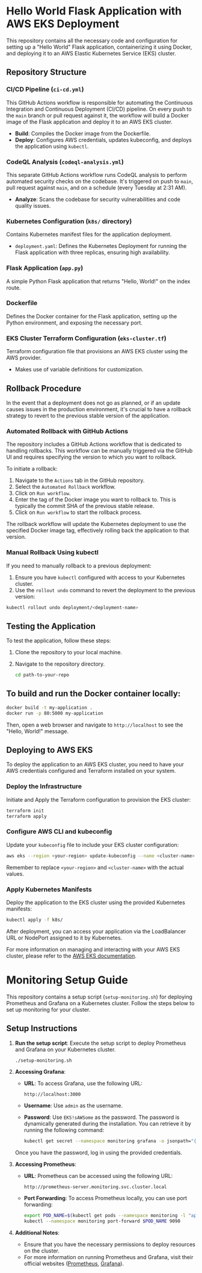 # Hello World Flask Application with AWS EKS Deployment

This repository contains all the necessary code and configuration for setting up a "Hello World" Flask application, containerizing it using Docker, and deploying it to an AWS Elastic Kubernetes Service (EKS) cluster.

## Repository Structure

### CI/CD Pipeline (`ci-cd.yml`)

This GitHub Actions workflow is responsible for automating the Continuous Integration and Continuous Deployment (CI/CD) pipeline. On every push to the `main` branch or pull request against it, the workflow will build a Docker image of the Flask application and deploy it to an AWS EKS cluster.

- **Build**: Compiles the Docker image from the Dockerfile.
- **Deploy**: Configures AWS credentials, updates kubeconfig, and deploys the application using `kubectl`.

### CodeQL Analysis (`codeql-analysis.yml`)

This separate GitHub Actions workflow runs CodeQL analysis to perform automated security checks on the codebase. It's triggered on push to `main`, pull request against `main`, and on a schedule (every Tuesday at 2:31 AM).

- **Analyze**: Scans the codebase for security vulnerabilities and code quality issues.

### Kubernetes Configuration (`k8s/` directory)

Contains Kubernetes manifest files for the application deployment.

- `deployment.yaml`: Defines the Kubernetes Deployment for running the Flask application with three replicas, ensuring high availability.

### Flask Application (`app.py`)

A simple Python Flask application that returns "Hello, World!" on the index route.

### Dockerfile

Defines the Docker container for the Flask application, setting up the Python environment, and exposing the necessary port.

### EKS Cluster Terraform Configuration (`eks-cluster.tf`)

Terraform configuration file that provisions an AWS EKS cluster using the AWS provider.

- Makes use of variable definitions for customization.

## Rollback Procedure

In the event that a deployment does not go as planned, or if an update causes issues in the production environment, it's crucial to have a rollback strategy to revert to the previous stable version of the application.

### Automated Rollback with GitHub Actions

The repository includes a GitHub Actions workflow that is dedicated to handling rollbacks. This workflow can be manually triggered via the GitHub UI and requires specifying the version to which you want to rollback.

To initiate a rollback:

1. Navigate to the `Actions` tab in the GitHub repository.
2. Select the `Automated Rollback` workflow.
3. Click on `Run workflow`.
4. Enter the tag of the Docker image you want to rollback to. This is typically the commit SHA of the previous stable release.
5. Click on `Run workflow` to start the rollback process.

The rollback workflow will update the Kubernetes deployment to use the specified Docker image tag, effectively rolling back the application to that version.

### Manual Rollback Using kubectl

If you need to manually rollback to a previous deployment:

1. Ensure you have `kubectl` configured with access to your Kubernetes cluster.
2. Use the `rollout undo` command to revert the deployment to the previous version:

```sh
kubectl rollout undo deployment/<deployment-name>
```

## Testing the Application

To test the application, follow these steps:

1. Clone the repository to your local machine.
2. Navigate to the repository directory.

   ```sh
   cd path-to-your-repo
   ```
   
## To build and run the Docker container locally:

```sh
docker build -t my-application .
docker run -p 80:5000 my-application
```

Then, open a web browser and navigate to `http://localhost` to see the "Hello, World!" message.

## Deploying to AWS EKS

To deploy the application to an AWS EKS cluster, you need to have your AWS credentials configured and Terraform installed on your system.

### Deploy the Infrastructure

Initiate and Apply the Terraform configuration to provision the EKS cluster:

```sh
terraform init
terraform apply
```

### Configure AWS CLI and kubeconfig

Update your `kubeconfig` file to include your EKS cluster configuration:

```sh
aws eks --region <your-region> update-kubeconfig --name <cluster-name>
```

Remember to replace `<your-region>` and `<cluster-name>` with the actual values.

### Apply Kubernetes Manifests

Deploy the application to the EKS cluster using the provided Kubernetes manifests:

```sh
kubectl apply -f k8s/
```

After deployment, you can access your application via the LoadBalancer URL or NodePort assigned to it by Kubernetes.

For more information on managing and interacting with your AWS EKS cluster, please refer to the [AWS EKS documentation](https://docs.aws.amazon.com/eks/latest/userguide/what-is-eks.html).


# Monitoring Setup Guide

This repository contains a setup script (`setup-monitoring.sh`) for deploying Prometheus and Grafana on a Kubernetes cluster. Follow the steps below to set up monitoring for your cluster.

## Setup Instructions

1. **Run the setup script**: Execute the setup script to deploy Prometheus and Grafana on your Kubernetes cluster.
   
   ```bash
   ./setup-monitoring.sh
   ```

2. **Accessing Grafana**:
   - **URL**: To access Grafana, use the following URL:
     ```
     http://localhost:3000
     ```
   - **Username**: Use `admin` as the username.
   - **Password**:  Use `EKS!sAWSome` as the password.
   The password is dynamically generated during the installation. You can retrieve it by running the following command:
   
     ```bash
     kubectl get secret --namespace monitoring grafana -o jsonpath="{.data.admin-password}" | base64 --decode ; echo
     ```

   Once you have the password, log in using the provided credentials.

3. **Accessing Prometheus**:
   - **URL**: Prometheus can be accessed using the following URL:
     ```
     http://prometheus-server.monitoring.svc.cluster.local
     ```
   - **Port Forwarding**: To access Prometheus locally, you can use port forwarding:
   
     ```bash
     export POD_NAME=$(kubectl get pods --namespace monitoring -l "app.kubernetes.io/name=prometheus,app.kubernetes.io/instance=prometheus" -o jsonpath="{.items[0].metadata.name}")
     kubectl --namespace monitoring port-forward $POD_NAME 9090
     ```

4. **Additional Notes**:
   - Ensure that you have the necessary permissions to deploy resources on the cluster.
   - For more information on running Prometheus and Grafana, visit their official websites ([Prometheus](https://prometheus.io/), [Grafana](https://grafana.com/)).

```
